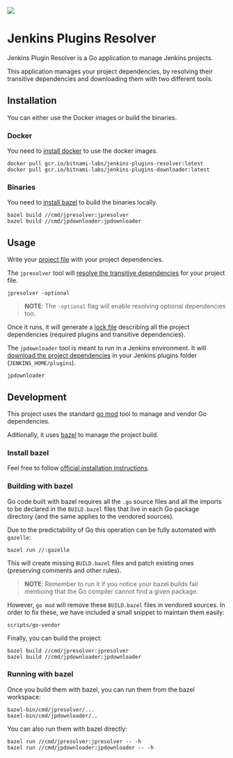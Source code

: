 ![](https://github.com/bitnami-labs/jenkins-plugins-resolver/workflows/Continuous%20Deployment/badge.svg)

# Jenkins Plugins Resolver

Jenkins Plugin Resolver is a Go application to manage Jenkins projects.

This application manages your project dependencies, by resolving their transitive dependencies and downloading them with two different tools.

## Installation

You can either use the Docker images or build the binaries.

### Docker

You need to [install docker](https://runnable.com/docker/getting-started/) to use the docker images.

```shell
docker pull gcr.io/bitnami-labs/jenkins-plugins-resolver:latest
docker pull gcr.io/bitnami-labs/jenkins-plugins-downloader:latest
```

### Binaries

You need to [install bazel](#install-bazel) to build the binaries locally.

```shell
bazel build //cmd/jpresolver:jpresolver
bazel build //cmd/jpdownloader:jpdownloader
```

## Usage

Write your [project file](docs/project-file.md) with your project dependencies.

The `jpresolver` tool will [resolve the transitive dependencies](docs/jpresolver.md) for your project file.

```shell
jpresolver -optional
```

> **NOTE**: The `-optional` flag will enable resolving optional dependencies too.

Once it runs, it will generate a [lock file](docs/lock-file.md) describing all the project dependencies (required plugins and transitive dependencies).

The `jpdownloader` tool is meant to run in a Jenkins environment. It will [download the project dependencies](docs/jpdownloader.md) in your Jenkins plugins folder (`JENKINS_HOME/plugins`).

```shell
jpdownloader
```

## Development

This project uses the standard [go mod](https://blog.golang.org/using-go-modules) tool to manage and vendor Go dependencies.

Aditionally, it uses [bazel](https://bazel.build) to manage the project build.

### Install bazel

Feel free to follow [official installation instructions](https://docs.bazel.build/versions/master/install.html).

### Building with bazel

Go code built with bazel requires all the `.go` source files and all the imports to be declared in the `BUILD.bazel` files that live in each Go package directory (and the same applies to the vendored sources).

Due to the predictability of Go this operation can be fully automated with `gazelle`:

```
bazel run //:gazelle
```

This will create missing `BUILD.bazel` files and patch existing ones (preserving comments and other rules).

> **NOTE**: Remember to run it if you notice your bazel builds fail mentioing that the Go compiler cannot find a given package.

However, `go mod` will remove these `BUILD.bazel` files in vendored sources. In order to fix these, we have included a small snippet to maintain them easily:

```
scripts/go-vendor
```

Finally, you can build the project:

```
bazel build //cmd/jpresolver:jpresolver
bazel build //cmd/jpdownloader:jpdownloader
```

### Running with bazel

Once you build them with bazel, you can run them from the bazel workspace:

```
bazel-bin/cmd/jpresolver/...
bazel-bin/cmd/jpdownloader/..
```

You can also run them with bazel directly:

```
bazel run //cmd/jpresolver:jpresolver -- -h
bazel run //cmd/jpdownloader:jpdownloader -- -h
```
